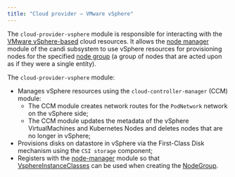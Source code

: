 ```yaml
---
title: "Сloud provider — VMware vSphere"
---
```


The `cloud-provider-vsphere` module is responsible for interacting with the [VMware vSphere-based](https://www.vmware.com/products/vsphere.html) cloud resources. It allows the [node manager](/modules/040-node-manager) module of the candi subsystem to use vSphere resources for provisioning nodes for the specified [node group](/modules/040-node-manager/cr.html#nodegroup) (a group of nodes that are acted upon as if they were a single entity).

The `cloud-provider-vsphere` module:
- Manages vSphere resources using the `cloud-controller-manager` (CCM) module:
    * The CCM module creates network routes for the `PodNetwork` network on the vSphere side;
    * The CCM module updates the metadata of the vSphere VirtualMachines and Kubernetes Nodes and deletes nodes that are no longer in vSphere;
- Provisions disks on datastore in vSphere via the First-Class Disk mechanism using the `CSI storage` component;
- Registers with the [node-manager](/modules/040-node-manager/) module so that [VsphereInstanceClasses](cr.html#vsphereinstanceclass) can be used when creating the [NodeGroup](/modules/040-node-manager/cr.html#nodegroup).
